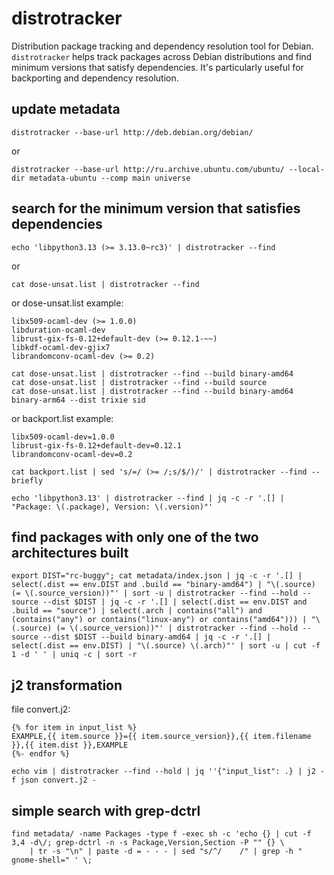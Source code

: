 # distrotracker

Distribution package tracking and dependency resolution tool for Debian. `distrotracker` helps track packages across Debian distributions and find minimum versions that satisfy dependencies. It's particularly useful for backporting and dependency resolution.

## update metadata

`distrotracker --base-url http://deb.debian.org/debian/`

or

`distrotracker --base-url http://ru.archive.ubuntu.com/ubuntu/ --local-dir metadata-ubuntu --comp main universe`


## search for the minimum version that satisfies dependencies

`echo 'libpython3.13 (>= 3.13.0~rc3)' | distrotracker --find`

or

`cat dose-unsat.list | distrotracker --find`

or dose-unsat.list example:
```
libx509-ocaml-dev (>= 1.0.0)
libduration-ocaml-dev
librust-gix-fs-0.12+default-dev (>= 0.12.1-~~)
libkdf-ocaml-dev-gjix7
librandomconv-ocaml-dev (>= 0.2)
```

```
cat dose-unsat.list | distrotracker --find --build binary-amd64
cat dose-unsat.list | distrotracker --find --build source
cat dose-unsat.list | distrotracker --find --build binary-amd64 binary-arm64 --dist trixie sid
```

or backport.list example:
```
libx509-ocaml-dev=1.0.0
librust-gix-fs-0.12+default-dev=0.12.1
librandomconv-ocaml-dev=0.2
```

`cat backport.list | sed 's/=/ (>= /;s/$/)/' | distrotracker --find --briefly`

```
echo 'libpython3.13' | distrotracker --find | jq -c -r '.[] | "Package: \(.package), Version: \(.version)"'
```

## find packages with only one of the two architectures built

```
export DIST="rc-buggy"; cat metadata/index.json | jq -c -r '.[] | select(.dist == env.DIST and .build == "binary-amd64") | "\(.source) (= \(.source_version))"' | sort -u | distrotracker --find --hold --source --dist $DIST | jq -c -r '.[] | select(.dist == env.DIST and .build == "source") | select(.arch | contains("all") and (contains("any") or contains("linux-any") or contains("amd64"))) | "\(.source) (= \(.source_version))"' | distrotracker --find --hold --source --dist $DIST --build binary-amd64 | jq -c -r '.[] | select(.dist == env.DIST) | "\(.source) \(.arch)"' | sort -u | cut -f 1 -d ' ' | uniq -c | sort -r
```

## j2 transformation

file convert.j2:
```
{% for item in input_list %}
EXAMPLE,{{ item.source }}={{ item.source_version}},{{ item.filename }},{{ item.dist }},EXAMPLE
{%- endfor %}
```

`echo vim | distrotracker --find --hold | jq ''{"input_list": .} | j2 -f json convert.j2 -`

## simple search with grep-dctrl

```
find metadata/ -name Packages -type f -exec sh -c 'echo {} | cut -f 3,4 -d\/; grep-dctrl -n -s Package,Version,Section -P "" {} \
    | tr -s "\n" | paste -d = - - - | sed "s/^/    /" | grep -h " gnome-shell=" ' \;
